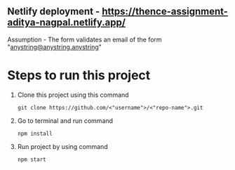 ## Netlify deployment - https://thence-assignment-aditya-nagpal.netlify.app/

Assumption - The form validates an email of the form "anystring@anystring.anystring"

# Steps to run this project
1) Clone this project using this command

       git clone https://github.com/<"username">/<"repo-name">.git
2) Go to terminal and run command

       npm install
3) Run project by using command

       npm start

